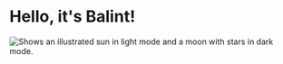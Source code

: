 # Hello, it's Balint!

<picture>
  <source media="(prefers-color-scheme: dark)" srcset="https://www.google.com/url?sa=i&url=https%3A%2F%2Fwww.freepik.com%2Ffree-photos-vectors%2Fhello-cartoon&psig=AOvVaw2kM5ItfmUT6MQTgrJlmwRd&ust=1725612768749000&source=images&cd=vfe&opi=89978449&ved=0CBQQjRxqFwoTCKDumda2q4gDFQAAAAAdAAAAABAE.png">
  <source media="(prefers-color-scheme: light)" srcset="https://www.google.com/url?sa=i&url=https%3A%2F%2Fwww.freepik.com%2Ffree-photos-vectors%2Fhello-cartoon&psig=AOvVaw2kM5ItfmUT6MQTgrJlmwRd&ust=1725612768749000&source=images&cd=vfe&opi=89978449&ved=0CBQQjRxqFwoTCKDumda2q4gDFQAAAAAdAAAAABAE.png">
  <img alt="Shows an illustrated sun in light mode and a moon with stars in dark mode." src="https://www.google.com/url?sa=i&url=https%3A%2F%2Fwww.freepik.com%2Ffree-photos-vectors%2Fhello-cartoon&psig=AOvVaw2kM5ItfmUT6MQTgrJlmwRd&ust=1725612768749000&source=images&cd=vfe&opi=89978449&ved=0CBQQjRxqFwoTCKDumda2q4gDFQAAAAAdAAAAABAE.png">
</picture>
